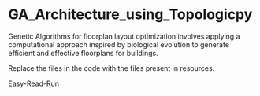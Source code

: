 # GA_Architecture_using_Topologicpy
Genetic Algorithms for floorplan layout optimization involves applying a computational approach inspired by biological evolution to generate efficient and effective floorplans for buildings.


Replace the files in the code with the files present in resources.

Easy-Read-Run